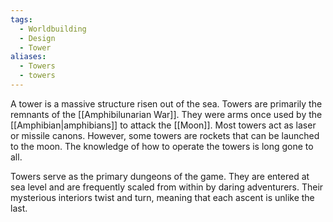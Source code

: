 ```yaml
---
tags:
  - Worldbuilding
  - Design
  - Tower
aliases:
  - Towers
  - towers
---
```

A tower is a massive structure risen out of the sea. Towers are primarily the remnants of the [[Amphibilunarian War]]. They were arms once used by the [[Amphibian|amphibians]] to attack the [[Moon]]. Most towers act as laser or missile canons. However, some towers are rockets that can be launched to the moon. The knowledge of how to operate the towers is long gone to all.

Towers serve as the primary dungeons of the game. They are entered at sea level and are frequently scaled from within by daring adventurers. Their mysterious interiors twist and turn, meaning that each ascent is unlike the last.
